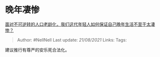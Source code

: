 # 晚年凄惨
[面对不可逆转的人口老龄化，我们这代年轻人如何保证自己晚年生活不至于太凄惨？](https://www.zhihu.com/question/61091083/answer/943196187)

> Author: #NellNell 
Last update: *21/08/2021* 
Links:
Tags: 

建议推行有尊严的安乐死合法化。